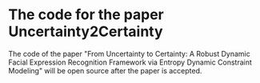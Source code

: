 # The code for the paper Uncertainty2Certainty
The code of the paper "From Uncertainty to Certainty: A Robust Dynamic Facial Expression Recognition Framework via Entropy Dynamic Constraint Modeling" will be open source after the paper is accepted.
